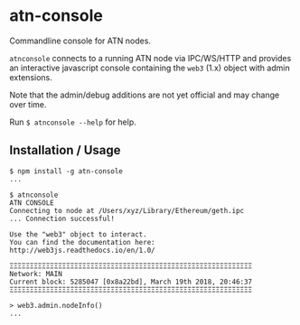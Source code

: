 # atn-console

Commandline console for ATN nodes.

`atnconsole` connects to a running ATN node via IPC/WS/HTTP
and provides an interactive javascript console containing the `web3` (1.x) object with admin extensions.

Note that the admin/debug additions are not yet official and may change over time.

Run `$ atnconsole --help` for help.

## Installation / Usage

    $ npm install -g atn-console
    ...

    $ atnconsole
    ATN CONSOLE
    Connecting to node at /Users/xyz/Library/Ethereum/geth.ipc
    ... Connection successful!

    Use the "web3" object to interact.
    You can find the documentation here: http://web3js.readthedocs.io/en/1.0/

    ΞΞΞΞΞΞΞΞΞΞΞΞΞΞΞΞΞΞΞΞΞΞΞΞΞΞΞΞΞΞΞΞΞΞΞΞΞΞΞΞΞΞΞΞΞΞΞΞΞΞΞΞΞΞΞΞΞΞΞΞ
    Network: MAIN
    Current block: 5285047 [0x8a22bd], March 19th 2018, 20:46:37
    ΞΞΞΞΞΞΞΞΞΞΞΞΞΞΞΞΞΞΞΞΞΞΞΞΞΞΞΞΞΞΞΞΞΞΞΞΞΞΞΞΞΞΞΞΞΞΞΞΞΞΞΞΞΞΞΞΞΞΞΞ

    > web3.admin.nodeInfo()
    ...


